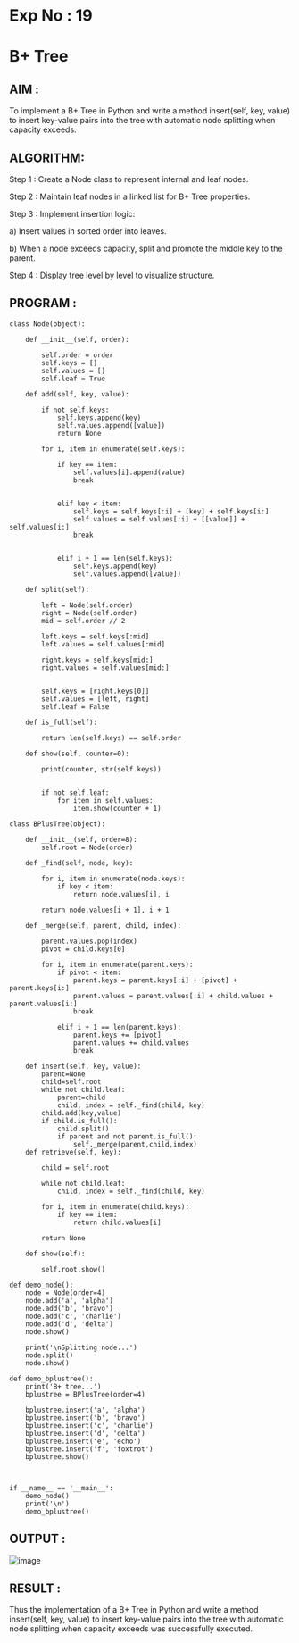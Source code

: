 # Exp No : 19
# B+ Tree

## AIM :

To implement a B+ Tree in Python and write a method insert(self, key, value) to insert key-value pairs into the tree with automatic node splitting when capacity exceeds.

## ALGORITHM:

Step 1 : Create a Node class to represent internal and leaf nodes.

Step 2 : Maintain leaf nodes in a linked list for B+ Tree properties.

Step 3 : Implement insertion logic:

a) Insert values in sorted order into leaves.

b) When a node exceeds capacity, split and promote the middle key to the parent.

Step 4 : Display tree level by level to visualize structure.

## PROGRAM :

```
class Node(object):
    
    def __init__(self, order):
        
        self.order = order
        self.keys = []
        self.values = []
        self.leaf = True

    def add(self, key, value):
        
        if not self.keys:
            self.keys.append(key)
            self.values.append([value])
            return None

        for i, item in enumerate(self.keys):
            
            if key == item:
                self.values[i].append(value)
                break

            
            elif key < item:
                self.keys = self.keys[:i] + [key] + self.keys[i:]
                self.values = self.values[:i] + [[value]] + self.values[i:]
                break

        
            elif i + 1 == len(self.keys):
                self.keys.append(key)
                self.values.append([value])

    def split(self):
        
        left = Node(self.order)
        right = Node(self.order)
        mid = self.order // 2

        left.keys = self.keys[:mid]
        left.values = self.values[:mid]

        right.keys = self.keys[mid:]
        right.values = self.values[mid:]

      
        self.keys = [right.keys[0]]
        self.values = [left, right]
        self.leaf = False

    def is_full(self):
     
        return len(self.keys) == self.order

    def show(self, counter=0):
        
        print(counter, str(self.keys))

        
        if not self.leaf:
            for item in self.values:
                item.show(counter + 1)

class BPlusTree(object):
    
    def __init__(self, order=8):
        self.root = Node(order)

    def _find(self, node, key):
        
        for i, item in enumerate(node.keys):
            if key < item:
                return node.values[i], i

        return node.values[i + 1], i + 1

    def _merge(self, parent, child, index):
        
        parent.values.pop(index)
        pivot = child.keys[0]

        for i, item in enumerate(parent.keys):
            if pivot < item:
                parent.keys = parent.keys[:i] + [pivot] + parent.keys[i:]
                parent.values = parent.values[:i] + child.values + parent.values[i:]
                break

            elif i + 1 == len(parent.keys):
                parent.keys += [pivot]
                parent.values += child.values
                break

    def insert(self, key, value):
        parent=None
        child=self.root
        while not child.leaf:
            parent=child
            child, index = self._find(child, key)
        child.add(key,value)
        if child.is_full():
            child.split()
            if parent and not parent.is_full():
                self._merge(parent,child,index)
    def retrieve(self, key):
       
        child = self.root

        while not child.leaf:
            child, index = self._find(child, key)

        for i, item in enumerate(child.keys):
            if key == item:
                return child.values[i]

        return None

    def show(self):
        
        self.root.show()

def demo_node():
    node = Node(order=4)
    node.add('a', 'alpha')
    node.add('b', 'bravo')
    node.add('c', 'charlie')
    node.add('d', 'delta')
    node.show()

    print('\nSplitting node...')
    node.split()
    node.show()

def demo_bplustree():
    print('B+ tree...')
    bplustree = BPlusTree(order=4)
   
    bplustree.insert('a', 'alpha')
    bplustree.insert('b', 'bravo')
    bplustree.insert('c', 'charlie')
    bplustree.insert('d', 'delta')
    bplustree.insert('e', 'echo')
    bplustree.insert('f', 'foxtrot')
    bplustree.show()

    

if __name__ == '__main__':
    demo_node()
    print('\n')
    demo_bplustree()
```

## OUTPUT :

![image](https://github.com/user-attachments/assets/1a33706e-8be8-4bae-b00e-8180cbe1ec0c)

## RESULT :

Thus the implementation of a B+ Tree in Python and write a method insert(self, key, value) to insert key-value pairs into the tree with automatic node splitting when capacity exceeds was successfully executed.

